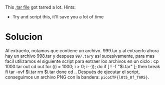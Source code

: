 This [.tar file](https://jupiter.challenges.picoctf.org/static/52084b5ad360b25f9af83933114324e0/1000.tar) got tarred a lot.
Hints:
- Try and script this, it'll save you a lot of time
# Solucion
Al extraerlo, notamos que contiene un archivo. 999.tar y al extraerlo ahora hay un archivo 998.tar y despues `997.tar`y así sucesivamente, para mas facil utilizamos el siguiente script para extraer los archivos en un ciclo :
cp 1000.tar out
cd out
for ((i = 1000; i > 0; i--)); do
    if [ ! -f "$i.tar" ]; then
        break
    fi
    tar -xvf $i.tar
    rm $i.tar
done
cd ..
Después de ejecutar el script, conseguimos un archivo PNG con la bandera: `picoCTF{l0t5_0f_TAR5}`.